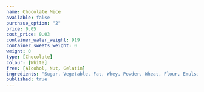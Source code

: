 ```yaml
---
name: Chocolate Mice
available: false
purchase_option: "2"
price: 0.05
cost_price: 0.03
container_water_weight: 919
container_sweets_weight: 0
weight: 0
type: [Chocolate]
colour: [White]
free: [Alcohol, Nut, Gelatin]
ingredients: "Sugar, Vegetable, Fat, Whey, Powder, Wheat, Flour, Emulsifier, Soya, Lecithin, Flavourings"
published: true
---
```

